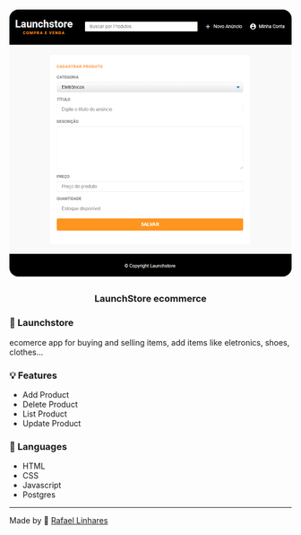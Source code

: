 <h1 align="center">
    <img alt="Gym Manager" src="./public/assets/readme-logo.PNG"  width="600px" style="border-radius:16px;"/>
</h1>

<h3 align="center" >
  LaunchStore ecommerce
</h3>


###  :rocket: Launchstore
ecomerce app for buying and selling items, add items like eletronics, shoes, clothes...


### 💡 Features
- Add Product
- Delete Product
- List Product
- Update Product


### :book: Languages
- HTML
- CSS
- Javascript
- Postgres


-------------------------------------------------------------------------------------------

Made by :blue_heart: [Rafael Linhares](https://www.linkedin.com/in/rafael-linhares-js/)

